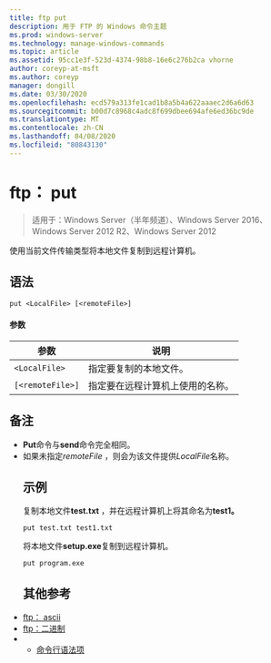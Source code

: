 ```yaml
---
title: ftp put
description: 用于 FTP 的 Windows 命令主题
ms.prod: windows-server
ms.technology: manage-windows-commands
ms.topic: article
ms.assetid: 95cc1e3f-523d-4374-98b8-16e6c276b2ca vhorne
author: coreyp-at-msft
ms.author: coreyp
manager: dongill
ms.date: 03/30/2020
ms.openlocfilehash: ecd579a313fe1cad1b8a5b4a622aaaec2d6a6d63
ms.sourcegitcommit: b00d7c8968c4adc8f699dbee694afe6ed36bc9de
ms.translationtype: MT
ms.contentlocale: zh-CN
ms.lasthandoff: 04/08/2020
ms.locfileid: "80843130"
---
```

# <a name="ftp-put"></a>ftp： put

> 适用于：Windows Server（半年频道）、Windows Server 2016、Windows Server 2012 R2、Windows Server 2012

使用当前文件传输类型将本地文件复制到远程计算机。
## <a name="syntax"></a>语法
```
put <LocalFile> [<remoteFile>]
```
#### <a name="parameters"></a>参数

|    参数     |                    说明                    |
|------------------|---------------------------------------------------|
|   `<LocalFile>`  |         指定要复制的本地文件。         |
| `[<remoteFile>]` | 指定要在远程计算机上使用的名称。 |

## <a name="remarks"></a>备注
- **Put**命令与**send**命令完全相同。
- 如果未指定*remoteFile* ，则会为该文件提供*LocalFile*名称。
  ## <a name="examples"></a><a name="BKMK_Examples"></a>示例
  复制本地文件**test.txt** ，并在远程计算机上将其命名为**test1。**
  ```
  put test.txt test1.txt
  ```
  将本地文件**setup.exe**复制到远程计算机。
  ```
  put program.exe
  ```
  ## <a name="additional-references"></a>其他参考
- [ftp： ascii](ftp-ascii.md)
- [ftp：二进制](ftp-binary.md)
- - [命令行语法项](command-line-syntax-key.md)
